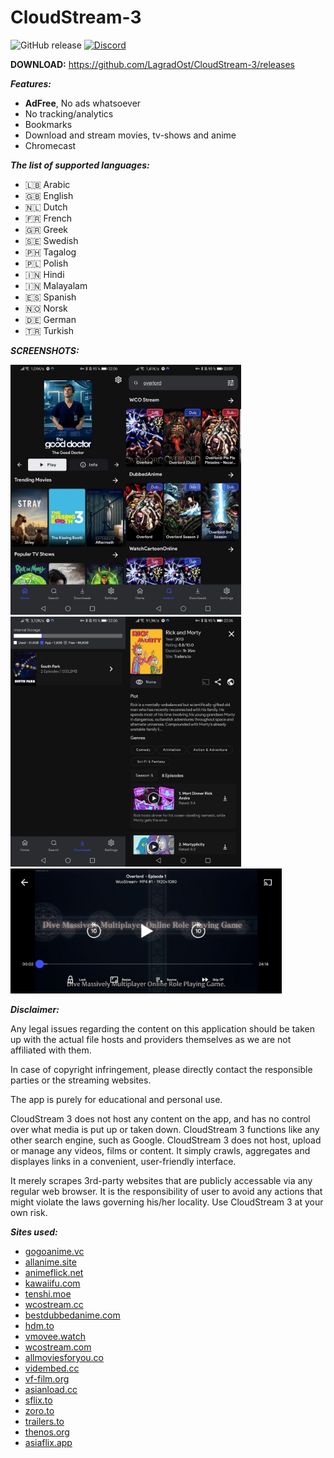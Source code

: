 # CloudStream-3

![GitHub release](https://img.shields.io/github/v/release/LagradOst/cloudstream-3?sort=semver&style=for-the-badge)
[![Discord](https://img.shields.io/discord/737724143126052974?style=for-the-badge)](https://discord.gg/5Hus6fM)


**DOWNLOAD:**
https://github.com/LagradOst/CloudStream-3/releases


***Features:***
+ **AdFree**, No ads whatsoever
+ No tracking/analytics
+ Bookmarks
+ Download and stream movies, tv-shows and anime
+ Chromecast

***The list of supported languages:***
* 🇱🇧 Arabic
* 🇬🇧 English
* 🇳🇱 Dutch
* 🇫🇷 French
* 🇬🇷 Greek
* 🇸🇪 Swedish
* 🇵🇭 Tagalog
* 🇵🇱 Polish
* 🇮🇳 Hindi
* 🇮🇳 Malayalam
* 🇪🇸 Spanish
* 🇳🇴 Norsk
* 🇩🇪 German
* 🇹🇷 Turkish

***SCREENSHOTS:***

<img src="./.github/home.jpg" height="400"/><img src="./.github/search.jpg" height="400"/><img src="./.github/downloads.jpg" height="400"/><img src="./.github/results.jpg" height="400"/>
<img src="./.github/player.jpg" height="200"/>

***Disclaimer:***

Any legal issues regarding the content on this application should be taken up with the actual file hosts and providers themselves as we are not affiliated with them.

In case of copyright infringement, please directly contact the responsible parties or the streaming websites.

The app is purely for educational and personal use.

CloudStream 3 does not host any content on the app, and has no control over what media is put up or taken down. CloudStream 3 functions like any other search engine, such as Google. CloudStream 3 does not host, upload or manage any videos, films or content. It simply crawls, aggregates and displayes links in a convenient, user-friendly interface.

It merely scrapes 3rd-party websites that are publicly accessable via any regular web browser. It is the responsibility of user to avoid any actions that might violate the laws governing his/her locality. Use CloudStream 3 at your own risk.

***Sites used:***
<!-- Do not remove those two comments -->
<!--SITE LIST START-->
- [gogoanime.vc](https://gogoanime.vc) 
- [allanime.site](https://allanime.site) 
- [animeflick.net](https://animeflick.net) 
- [kawaiifu.com](https://kawaiifu.com) 
- [tenshi.moe](https://tenshi.moe) 
- [wcostream.cc](https://wcostream.cc) 
- [bestdubbedanime.com](https://bestdubbedanime.com) 
- [hdm.to](https://hdm.to) 
- [vmovee.watch](https://www.vmovee.watch) 
- [wcostream.com](https://www.wcostream.com) 
- [allmoviesforyou.co](https://allmoviesforyou.co) 
- [vidembed.cc](https://vidembed.cc) 
- [vf-film.org](https://vf-film.org) 
- [asianload.cc](https://asianload.cc) 
- [sflix.to](https://sflix.to) 
- [zoro.to](https://zoro.to) 
- [trailers.to](https://trailers.to) 
- [thenos.org](https://www.thenos.org) 
- [asiaflix.app](https://asiaflix.app) 
<!--SITE LIST END-->
